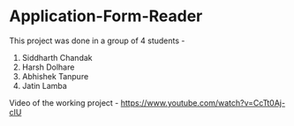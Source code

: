 # Application-Form-Reader

This project was done in a group of 4 students - 
1. Siddharth Chandak
2. Harsh Dolhare
3. Abhishek Tanpure
4. Jatin Lamba

Video of the working project - https://www.youtube.com/watch?v=CcTt0Aj-cIU
